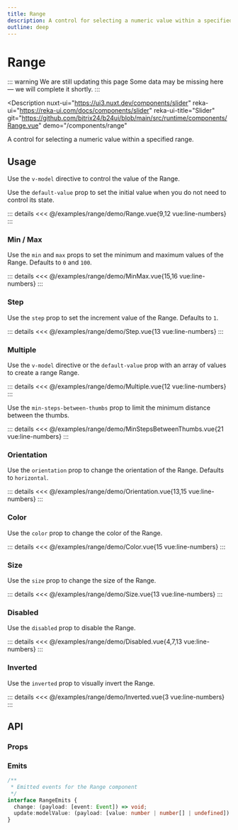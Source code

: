 ```yaml
---
title: Range
description: A control for selecting a numeric value within a specified range.
outline: deep
---
```

<script setup>
import RangeExample from '/examples/range/Range.vue';
import MinMaxExample from '/examples/range/MinMax.vue';
import StepExample from '/examples/range/Step.vue';
import MultipleExample from '/examples/range/Multiple.vue';
import MinStepsBetweenThumbsExample from '/examples/range/MinStepsBetweenThumbs.vue';
import OrientationExample from '/examples/range/Orientation.vue';
import ColorExample from '/examples/range/Color.vue';
import SizeExample from '/examples/range/Size.vue';
import DisabledExample from '/examples/range/Disabled.vue';
import InvertedExample from '/examples/range/Inverted.vue';
</script>
# Range

::: warning We are still updating this page
Some data may be missing here — we will complete it shortly.
:::

<Description
  nuxt-ui="https://ui3.nuxt.dev/components/slider"
  reka-ui="https://reka-ui.com/docs/components/slider"
  reka-ui-title="Slider"
  git="https://github.com/bitrix24/b24ui/blob/main/src/runtime/components/Range.vue"
  demo="/components/range"
>
  A control for selecting a numeric value within a specified range.
</Description>

## Usage

Use the `v-model` directive to control the value of the Range.

Use the `default-value` prop to set the initial value when you do not need to control its state.

<div class="lg:min-h-[160px]">
  <ClientOnly>
    <RangeExample />
  </ClientOnly>
</div>

::: details
<<< @/examples/range/demo/Range.vue{9,12 vue:line-numbers}
:::

### Min / Max

Use the `min` and `max` props to set the minimum and maximum values of the Range. Defaults to `0` and `100`.

<div class="lg:min-h-[275px]">
  <ClientOnly>
    <MinMaxExample />
  </ClientOnly>
</div>

::: details
<<< @/examples/range/demo/MinMax.vue{15,16 vue:line-numbers}
:::

### Step

Use the `step` prop to set the increment value of the Range. Defaults to `1`.

<div class="lg:min-h-[275px]">
  <ClientOnly>
    <StepExample />
  </ClientOnly>
</div>

::: details
<<< @/examples/range/demo/Step.vue{13 vue:line-numbers}
:::

### Multiple

Use the `v-model` directive or the `default-value` prop with an array of values to create a range Range.

<div class="lg:min-h-[160px]">
  <ClientOnly>
    <MultipleExample />
  </ClientOnly>
</div>

::: details
<<< @/examples/range/demo/Multiple.vue{12 vue:line-numbers}
:::

Use the `min-steps-between-thumbs` prop to limit the minimum distance between the thumbs.

<div class="lg:min-h-[160px]">
  <ClientOnly>
    <MinStepsBetweenThumbsExample />
  </ClientOnly>
</div>

::: details
<<< @/examples/range/demo/MinStepsBetweenThumbs.vue{21 vue:line-numbers}
:::

### Orientation

Use the `orientation` prop to change the orientation of the Range. Defaults to `horizontal`.

<div class="lg:min-h-[275px]">
  <ClientOnly>
    <OrientationExample />
  </ClientOnly>
</div>

::: details
<<< @/examples/range/demo/Orientation.vue{13,15 vue:line-numbers}
:::

### Color

Use the `color` prop to change the color of the Range.

<div class="lg:min-h-[275px]">
  <ClientOnly>
    <ColorExample />
  </ClientOnly>
</div>

::: details
<<< @/examples/range/demo/Color.vue{15 vue:line-numbers}
:::

### Size

Use the `size` prop to change the size of the Range.

<div class="lg:min-h-[275px]">
  <ClientOnly>
    <SizeExample />
  </ClientOnly>
</div>

::: details
<<< @/examples/range/demo/Size.vue{13 vue:line-numbers}
:::

### Disabled

Use the `disabled` prop to disable the Range.

<div class="lg:min-h-[160px]">
  <ClientOnly>
    <DisabledExample />
  </ClientOnly>
</div>

::: details
<<< @/examples/range/demo/Disabled.vue{4,7,13 vue:line-numbers}
:::

### Inverted

Use the `inverted` prop to visually invert the Range.

<div class="lg:min-h-[160px]">
  <ClientOnly>
    <InvertedExample />
  </ClientOnly>
</div>

::: details
<<< @/examples/range/demo/Inverted.vue{3 vue:line-numbers}
:::

## API

### Props

<ComponentProps component="Range" />

### Emits

```ts
/**
 * Emitted events for the Range component
 */
interface RangeEmits {
  change: (payload: [event: Event]) => void;
  update:modelValue: (payload: [value: number | number[] | undefined]) => void;
}
```
